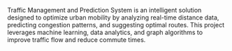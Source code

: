 Traffic Management and Prediction System is an intelligent solution designed to optimize urban mobility by analyzing real-time distance data, predicting congestion patterns, and suggesting optimal routes. This project leverages machine learning, data analytics, and graph algorithms to improve traffic flow and reduce commute times.
